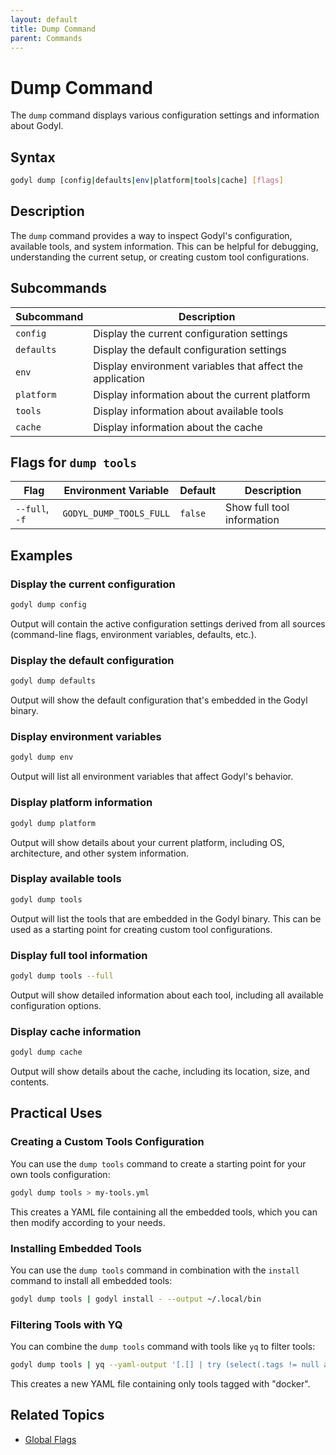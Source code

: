```yaml
---
layout: default
title: Dump Command
parent: Commands
---
```


# Dump Command

The `dump` command displays various configuration settings and information about Godyl.

## Syntax

```sh
godyl dump [config|defaults|env|platform|tools|cache] [flags]
```

## Description

The `dump` command provides a way to inspect Godyl's configuration, available tools, and system information. This can be helpful for debugging, understanding the current setup, or creating custom tool configurations.

## Subcommands

| Subcommand | Description                                               |
| ---------- | --------------------------------------------------------- |
| `config`   | Display the current configuration settings                |
| `defaults` | Display the default configuration settings                |
| `env`      | Display environment variables that affect the application |
| `platform` | Display information about the current platform            |
| `tools`    | Display information about available tools                 |
| `cache`    | Display information about the cache                       |

## Flags for `dump tools`

| Flag           | Environment Variable    | Default | Description                |
| -------------- | ----------------------- | ------- | -------------------------- |
| `--full`, `-f` | `GODYL_DUMP_TOOLS_FULL` | `false` | Show full tool information |

## Examples

### Display the current configuration

```sh
godyl dump config
```

Output will contain the active configuration settings derived from all sources (command-line flags, environment variables, defaults, etc.).

### Display the default configuration

```sh
godyl dump defaults
```

Output will show the default configuration that's embedded in the Godyl binary.

### Display environment variables

```sh
godyl dump env
```

Output will list all environment variables that affect Godyl's behavior.

### Display platform information

```sh
godyl dump platform
```

Output will show details about your current platform, including OS, architecture, and other system information.

### Display available tools

```sh
godyl dump tools
```

Output will list the tools that are embedded in the Godyl binary. This can be used as a starting point for creating custom tool configurations.

### Display full tool information

```sh
godyl dump tools --full
```

Output will show detailed information about each tool, including all available configuration options.

### Display cache information

```sh
godyl dump cache
```

Output will show details about the cache, including its location, size, and contents.

## Practical Uses

### Creating a Custom Tools Configuration

You can use the `dump tools` command to create a starting point for your own tools configuration:

```sh
godyl dump tools > my-tools.yml
```

This creates a YAML file containing all the embedded tools, which you can then modify according to your needs.

### Installing Embedded Tools

You can use the `dump tools` command in combination with the `install` command to install all embedded tools:

```sh
godyl dump tools | godyl install - --output ~/.local/bin
```

### Filtering Tools with YQ

You can combine the `dump tools` command with tools like `yq` to filter tools:

```sh
godyl dump tools | yq --yaml-output '[.[] | try (select(.tags != null and (.tags[] == "docker")))]' > docker-tools.yml
```

This creates a new YAML file containing only tools tagged with "docker".

## Related Topics

- [Global Flags](index#global-flags)
